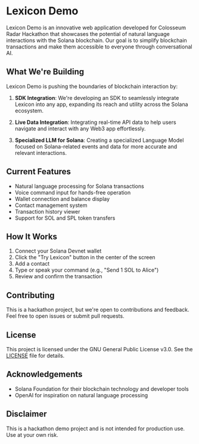 # Lexicon Demo

Lexicon Demo is an innovative web application developed for Colosseum Radar Hackathon that showcases the potential of natural language interactions with the Solana blockchain. Our goal is to simplify blockchain transactions and make them accessible to everyone through conversational AI.

## What We're Building

Lexicon Demo is pushing the boundaries of blockchain interaction by:

1. **SDK Integration**: We're developing an SDK to seamlessly integrate Lexicon into any app, expanding its reach and utility across the Solana ecosystem.

2. **Live Data Integration**: Integrating real-time API data to help users navigate and interact with any Web3 app effortlessly.

3. **Specialized LLM for Solana**: Creating a specialized Language Model focused on Solana-related events and data for more accurate and relevant interactions.

## Current Features

- Natural language processing for Solana transactions
- Voice command input for hands-free operation
- Wallet connection and balance display
- Contact management system
- Transaction history viewer
- Support for SOL and SPL token transfers

## How It Works

1. Connect your Solana Devnet wallet
2. Click the "Try Lexicon" button in the center of the screen
3. Add a contact
4. Type or speak your command (e.g., "Send 1 SOL to Alice")
5. Review and confirm the transaction

## Contributing

This is a hackathon project, but we're open to contributions and feedback. Feel free to open issues or submit pull requests.

## License

This project is licensed under the GNU General Public License v3.0. See the [LICENSE](LICENSE) file for details.

## Acknowledgements

- Solana Foundation for their blockchain technology and developer tools
- OpenAI for inspiration on natural language processing

## Disclaimer

This is a hackathon demo project and is not intended for production use. Use at your own risk.
